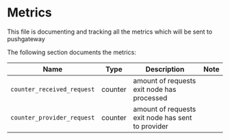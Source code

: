 # Metrics

This file is documenting and tracking all the metrics which will be sent to pushgateway

The following section documents the metrics:

| Name                                       | Type    | Description                                                   | Note                       |
| ------------------------------------------ | ------- | ------------------------------------------------------------- | :------------------------- |
| `counter_received_request`  | counter | amount of requests exit node has processed	|      |
| `counter_provider_request`  | counter | amount of requests exit node has sent to provider|      |
